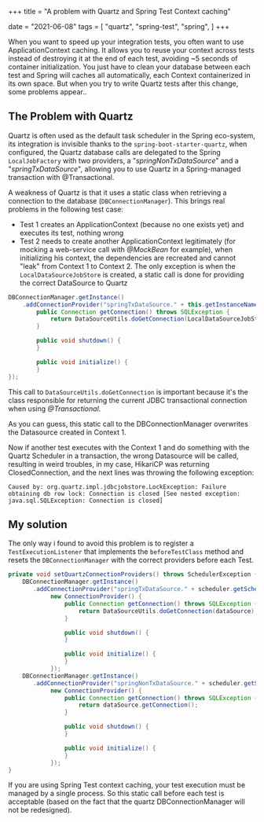 +++
title = "A problem with Quartz and Spring Test Context caching"

date = "2021-06-08"
tags = [
    "quartz",
    "spring-test",
    "spring",
]
+++


When you want to speed up your integration tests, you often want to use ApplicationContext caching. It allows you to reuse your context across tests instead of destroying it at the end of each test, avoiding ~5 seconds of container initialization. You just have to clean your database between each test and Spring will caches all automatically, each Context containerized in its own space.
But when you try to write Quartz tests after this change, some problems appear..

## The Problem with Quartz

Quartz is often used as the default task scheduler in the Spring eco-system, its integration is invisible thanks to the ```spring-boot-starter-quartz```, when configured, the Quartz database calls are delegated to the Spring  ```LocalJobFactory``` with two providers, a "*springNonTxDataSource*" and a "*springTxDataSource*", allowing you to use Quartz in a Spring-managed transaction with @Transactional.

A weakness of Quartz is that it uses a static class when retrieving a connection to the database (```DBConnectionManager```). This brings real problems in the following test case:
* Test 1 creates an ApplicationContext (because no one exists yet) and executes its test, nothing wrong
* Test 2 needs to create another ApplicationContext legitimately (for mocking a web-service call with *@MockBean* for example), when initializing his context, the dependencies are recreated and cannot "leak" from Context 1 to Context 2. The only exception is when the  ```LocalDataSourceJobStore``` is created, a static call is done for providing the correct DataSource to Quartz


```java
DBConnectionManager.getInstance()
    .addConnectionProvider("springTxDataSource." + this.getInstanceName(), new ConnectionProvider() {
        public Connection getConnection() throws SQLException {
            return DataSourceUtils.doGetConnection(LocalDataSourceJobStore.this.dataSource);
        }

        public void shutdown() {
        }

        public void initialize() {
        }
});
```

This call to ```DataSourceUtils.doGetConnection``` is important because it's the class responsible for returning the current JDBC transactional connection when using *@Transactional*.

As you can guess, this static call to the DBConnectionManager overwrites the Datasource created in Context 1.

Now if another test executes with the Context 1 and do something with the Quartz Scheduler in a transaction, the wrong Datasource will be called, resulting in weird troubles, in my case, HikariCP was returning ClosedConnection, and the next lines was throwing the following exception:

```
Caused by: org.quartz.impl.jdbcjobstore.LockException: Failure obtaining db row lock: Connection is closed [See nested exception: java.sql.SQLException: Connection is closed]
```

## My solution

The only way i found to avoid this problem is to register a ```TestExecutionListener``` that implements the  ```beforeTestClass``` method and resets the ```DBConnectionManager``` with the correct providers before each Test.

```java
private void setQuartzConnectionProviders() throws SchedulerException {
    DBConnectionManager.getInstance()
       .addConnectionProvider("springTxDataSource." + scheduler.getSchedulerName(),
            new ConnectionProvider() {
                public Connection getConnection() throws SQLException {
                    return DataSourceUtils.doGetConnection(dataSource);
                }

                public void shutdown() {
                }

                public void initialize() {
                }
            });
    DBConnectionManager.getInstance()
       .addConnectionProvider("springNonTxDataSource." + scheduler.getSchedulerName(),
            new ConnectionProvider() {
                public Connection getConnection() throws SQLException {
                    return dataSource.getConnection();
                }

                public void shutdown() {
                }

                public void initialize() {
                }
            });
}
```


If you are using Spring Test context caching, your test execution must be managed by a single process. So this static call before each test is acceptable (based on the fact that the quartz DBConnectionManager will not be redesigned).
